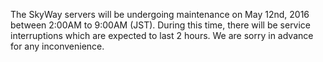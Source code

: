 The SkyWay servers will be undergoing maintenance on May 12nd, 2016 between 2:00AM to 9:00AM (JST). During this time, there will be service interruptions which are expected to last 2 hours. We are sorry in advance for any inconvenience.
